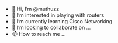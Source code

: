 - 👋 Hi, I’m @muthuzz
- 👀 I’m interested in playing with routers
- 🌱 I’m currently learning Cisco Networking 
- 💞️ I’m looking to collaborate on ...
- 📫 How to reach me ...

<!---
muthuzz1993/muthuzz1993 is a ✨ special ✨ repository because its `README.md` (this file) appears on your GitHub profile.
You can click the Preview link to take a look at your changes.
--->
